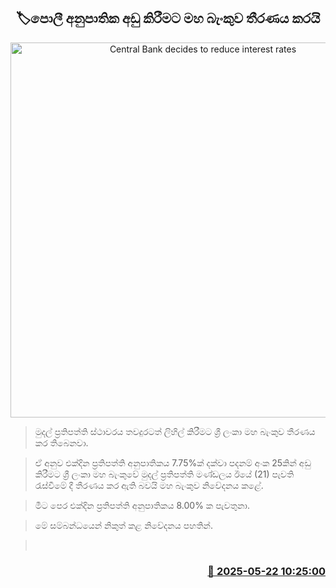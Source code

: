 <p align='center'><b><h2 align='center' title='Central Bank decides to reduce interest rates'>🏷පොලී අනුපාතික අඩු කිරීමට මහ බැංකුව තීරණය කරයි</h2></b></p>
<p align='center'><img src='https://helakuru.sgp1.cdn.digitaloceanspaces.com/esana/images/lib/central-bank[1].jpg' width='600' alt='Central Bank decides to reduce interest rates'></p>

> මුදල් ප්‍රතිපත්ති ස්ථාවරය තවදුරටත් ලිහිල් කිරීමට ශ්‍රී ලංකා මහ බැංකුව තීරණය කර තිබෙනවා.

> ඒ අනුව එක්දින ප්‍රතිපත්ති අනුපාතිකය 7.75%ක් දක්වා පදනම් අංක 25කින් අඩු කිරීමට ශ්‍රී ලංකා මහ බැංකුවේ මුදල් ප්‍රතිපත්ති මණ්ඩලය ඊයේ (21) පැවති රැස්වීමේ දී තීරණය කර ඇති බවයි මහ බැංකුව නිවේදනය කළේ.

> මීට පෙර එක්දින ප්‍රතිපත්ති අනුපාතිකය 8.00% ක පැවතුනා.

> මේ සම්බන්ධයෙන් නිකුත් කළ නිවේදනය පහතින්.

>  



<h3 align='right'><a href='https://www.helakuru.lk/esana/p/110323/'>📅 2025-05-22 10:25:00</a></h3>
